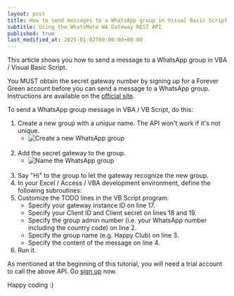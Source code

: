 ```yaml
---
layout: post
title: How to send messages to a WhatsApp group in Visual Basic Script / VBA
subtitle: Using the WhatsMate WA Gateway REST API
published: true
last_modified_at: 2025-01-02T00:00:00+08:00
---
```


This article shows you how to send a message to a WhatsApp group in VBA / Visual Basic Script.

You MUST obtain the secret gateway number by signing up for a Forever Green account before you can send a message to a WhatsApp group. Instructions are available on the [official site](https://www.whatsmate.net/whatsapp-group-message-api.html). 


To send a WhatsApp group message in VBA / VB Script, do this:

1. Create a new group with a *unique* name. The API won't work if it's not unique.
   * <img src="/img/newgroup.png" alt="Create a new WhatsApp group"> <br><br>
2. Add the secret gateway to the group.
   * <img src="/img/add-gateway-to-group.png" alt="Name the WhatsApp group"> <br><br>
3. Say "Hi" to the group to let the gateway recognize the new group.
4. In your Excel / Access / VBA development environment, define the following subroutines:  <script src="https://gist.github.com/whatsmate/8acfd6704262fc61dde131469d098f8f.js"></script>
5. Customize the TODO lines in the VB Script program:
   * Specify your gateway instance ID on line 17.
   * Specify your Client ID and Client secret on lines 18 and 19.
   * Specify the group admin number (i.e. your WhatsApp number including the country code) on line 2.
   * Specify the group name (e.g. Happy Club) on line 3.
   * Specify the content of the message on line 4.
6. Run it.


As mentioned at the beginning of this tutorial, you will need a trial account to call the above API. Go [sign up](https://www.whatsmate.net/whatsapp-group-message-api.html) now.


Happy coding :) 


<br>
<script async src="//pagead2.googlesyndication.com/pagead/js/adsbygoogle.js"></script>
<ins class="adsbygoogle"
     style="display:inline-block;width:728px;height:90px"
     data-ad-client="ca-pub-7383487179928477"
     data-ad-slot="6959057004"></ins>
<script>
(adsbygoogle = window.adsbygoogle || []).push({});
</script>
<br>

